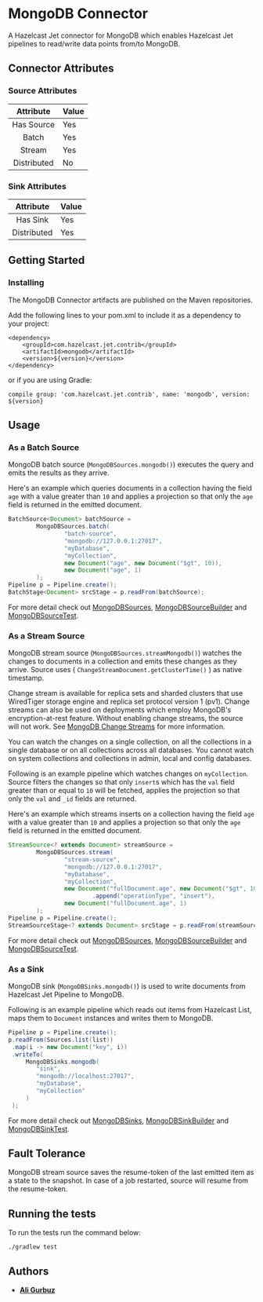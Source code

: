 # MongoDB Connector

A Hazelcast Jet connector for MongoDB which enables Hazelcast Jet pipelines to 
read/write data points from/to MongoDB.

## Connector Attributes

### Source Attributes
|  Attribute  | Value |
|:-----------:|-------|
| Has Source  |  Yes  |
| Batch       |  Yes  |
| Stream      |  Yes  |
| Distributed |  No   |

### Sink Attributes
|  Attribute  | Value |
|:-----------:|-------|
| Has Sink    |  Yes  |
| Distributed |  Yes  |

## Getting Started

### Installing

The MongoDB Connector artifacts are published on the Maven repositories. 

Add the following lines to your pom.xml to include it as a dependency to your
project:

```
<dependency>
    <groupId>com.hazelcast.jet.contrib</groupId>
    <artifactId>mongodb</artifactId>
    <version>${version}</version>
</dependency>
```

or if you are using Gradle: 
```
compile group: 'com.hazelcast.jet.contrib', name: 'mongodb', version: ${version}
```

## Usage

### As a Batch Source

MongoDB batch source (`MongoDBSources.mongodb()`)  executes the 
query and emits the results as they arrive.

Here's an example which queries documents in a collection having the field 
`age` with a value greater than `10` and applies a projection so that only
the `age` field is returned in the emitted document.

```java
BatchSource<Document> batchSource =
        MongoDBSources.batch(
                "batch-source",
                "mongodb://127.0.0.1:27017",
                "myDatabase",
                "myCollection",
                new Document("age", new Document("$gt", 10)),
                new Document("age", 1)
        );
Pipeline p = Pipeline.create();
BatchStage<Document> srcStage = p.readFrom(batchSource);
```

For more detail check out 
[MongoDBSources](src/main/java/com/hazelcast/jet/contrib/mongodb/MongoDBSources.java),
[MongoDBSourceBuilder](src/main/java/com/hazelcast/jet/contrib/mongodb/MongoDBSourceBuilder.java)
and 
[MongoDBSourceTest](src/test/java/com/hazelcast/jet/contrib/mongodb/MongoDBSourceTest.java).

### As a Stream Source

MongoDB stream source (`MongoDBSources.streamMongodb()`) watches the changes to
documents in a collection and emits these changes as they arrive. Source uses 
( `ChangeStreamDocument.getClusterTime()` ) as native timestamp.

Change stream is available for replica sets and sharded clusters that use 
WiredTiger storage engine and replica set protocol version 1 (pv1). Change streams
can also be used on deployments which employ MongoDB's encryption-at-rest feature.
Without enabling change streams, the source will not work. 
See [MongoDB Change Streams](https://docs.mongodb.com/manual/changeStreams/) for
more information. 

You can watch the changes on a single collection,
on all the collections in a single database or on all collections across all
databases. You cannot watch on system collections and collections in admin,
local and config databases.

Following is an example pipeline which watches changes on `myCollection`.
Source filters the changes so that only `insert`s which has the `val` field
greater than or equal to `10` will be fetched, applies the projection so that
only the `val` and `_id` fields are returned.

Here's an example which streams inserts on a collection having the field `age`
with a value greater than `10` and applies a projection so that only the `age`
field is returned in the emitted document.

```java
StreamSource<? extends Document> streamSource =
        MongoDBSources.stream(
                "stream-source",
                "mongodb://127.0.0.1:27017",
                "myDatabase",
                "myCollection",
                new Document("fullDocument.age", new Document("$gt", 10))
                        .append("operationType", "insert"),
                new Document("fullDocument.age", 1)
        );
Pipeline p = Pipeline.create();
StreamSourceStage<? extends Document> srcStage = p.readFrom(streamSource);
```

For more detail check out 
[MongoDBSources](src/main/java/com/hazelcast/jet/contrib/mongodb/MongoDBSources.java),
[MongoDBSourceBuilder](src/main/java/com/hazelcast/jet/contrib/mongodb/MongoDBSourceBuilder.java)
and 
[MongoDBSourceTest](src/test/java/com/hazelcast/jet/contrib/mongodb/MongoDBSourceTest.java).


### As a Sink

MongoDB sink (`MongoDBSinks.mongodb()`) is used to write documents from 
Hazelcast Jet Pipeline to MongoDB. 

Following is an example pipeline which reads out items from Hazelcast
List, maps them to `Document` instances and writes them to MongoDB.

```java
Pipeline p = Pipeline.create();
p.readFrom(Sources.list(list))
 .map(i -> new Document("key", i))
 .writeTo(
     MongoDBSinks.mongodb(
        "sink", 
        "mongodb://localhost:27017",
        "myDatabase",
        "myCollection"
     )
 );
```

For more detail check out 
[MongoDBSinks](src/main/java/com/hazelcast/jet/contrib/mongodb/MongoDBSinks.java),
[MongoDBSinkBuilder](src/main/java/com/hazelcast/jet/contrib/mongodb/MongoDBSinkBuilder.java)
and 
[MongoDBSinkTest](src/test/java/com/hazelcast/jet/contrib/mongodb/MongoDBSinkTest.java).

## Fault Tolerance

MongoDB stream source saves the resume-token of the last emitted item as a 
state to the snapshot. In case of a job restarted, source will resume from the
resume-token.  

## Running the tests

To run the tests run the command below: 

```
./gradlew test
```

## Authors

* **[Ali Gurbuz](https://github.com/gurbuzali)**
